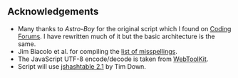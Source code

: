 ## Acknowledgements ##

  * Many thanks to _Astro-Boy_ for the original script which I found on [Coding Forums](http://www.codingforums.com/showthread.php?t=45976). I have rewritten much of it but the basic architecture is the same.
  * Jim Biacolo et al. for compiling the [list of misspellings](http://www.autohotkey.com/download/).
  * The JavaScript UTF-8 encode/decode is taken from [WebToolKit](http://www.webtoolkit.info/javascript-utf8.html).
  * Script will use [jshashtable 2.1](http://www.timdown.co.uk/jshashtable/) by Tim Down.